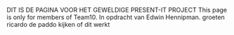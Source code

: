 DIT IS DE PAGINA VOOR HET GEWELDIGE PRESENT-IT PROJECT
This page is only for members of Team10.
In opdracht van Edwin Hennipman.
groeten ricardo de paddo
kijken of dit werkt